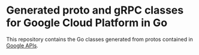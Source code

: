Generated proto and gRPC classes for Google Cloud Platform in Go
================================================================

This repository contains the Go classes generated from protos contained in
[Google APIs][].

[gRPC]: http://grpc.io
[Google APIs]: https://github.com/googleapis/googleapis/

